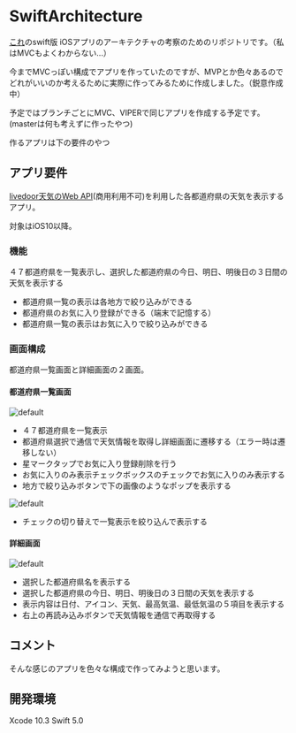 # SwiftArchitecture

[これ](https://github.com/adventam10/TestApplicationArchitecture)のswift版
iOSアプリのアーキテクチャの考察のためのリポジトリです。（私はMVCもよくわからない...）

今までMVCっぽい構成でアプリを作っていたのですが、MVPとか色々あるのでどれがいいのか考えるために実際に作ってみるために作成しました。（鋭意作成中）

予定ではブランチごとにMVC、VIPERで同じアプリを作成する予定です。(masterは何も考えずに作ったやつ)

作るアプリは下の要件のやつ

## アプリ要件

[livedoor天気のWeb API](http://weather.livedoor.com/weather_hacks/webservice)(商用利用不可)を利用した各都道府県の天気を表示するアプリ。

対象はiOS10以降。

### 機能
４７都道府県を一覧表示し、選択した都道府県の今日、明日、明後日の３日間の天気を表示する
* 都道府県一覧の表示は各地方で絞り込みができる
* 都道府県のお気に入り登録ができる（端末で記憶する）
* 都道府県一覧の表示はお気に入りで絞り込みができる

### 画面構成
都道府県一覧画面と詳細画面の２画面。
#### 都道府県一覧画面
![default](https://user-images.githubusercontent.com/34936885/41820589-06b826d6-780f-11e8-841c-42a95b27b6a7.png)

* ４７都道府県を一覧表示
* 都道府県選択で通信で天気情報を取得し詳細画面に遷移する（エラー時は遷移しない）
* 星マークタップでお気に入り登録削除を行う
* お気に入りのみ表示チェックボックスのチェックでお気に入りのみ表示する
* 地方で絞り込みボタンで下の画像のようなポップを表示する

![default](https://user-images.githubusercontent.com/34936885/41820592-1559e7c4-780f-11e8-9409-bcab0515e897.png)

* チェックの切り替えで一覧表示を絞り込んで表示する
#### 詳細画面
![default](https://user-images.githubusercontent.com/34936885/41820596-22f70d80-780f-11e8-868f-5649566376dc.png)

* 選択した都道府県名を表示する
* 選択した都道府県の今日、明日、明後日の３日間の天気を表示する
* 表示内容は日付、アイコン、天気、最高気温、最低気温の５項目を表示する
* 右上の再読み込みボタンで天気情報を通信で再取得する

## コメント
そんな感じのアプリを色々な構成で作ってみようと思います。

## 開発環境
Xcode 10.3
Swift 5.0

